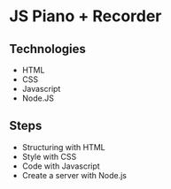# JS Piano + Recorder 

## Technologies
* HTML
* CSS
* Javascript
* Node.JS

## Steps
* Structuring with HTML
* Style with CSS
* Code with Javascript
* Create a server with Node.js
